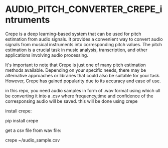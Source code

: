 # AUDIO_PITCH_CONVERTER_CREPE_intruments

Crepe is a deep learning-based system that can be used for pitch estimation from audio signals. It provides a convenient way to convert audio signals from musical instruments into corresponding pitch values. The pitch estimation is a crucial task in music analysis, transcription, and other applications involving audio processing.

It's important to note that Crepe is just one of many pitch estimation methods available. Depending on your specific needs, there may be alternative approaches or libraries that could also be suitable for your task. However, Crepe has gained popularity due to its accuracy and ease of use.

in this repo, you need audio samples in form of .wav format using which ull be converting it into a .csv where frequency,time and confidence of the corresponsing audio will be saved. this will be done using crepe

install crepe:

pip install crepe

get a csv file from wav file:

crepe ~/audio_sample.csv

